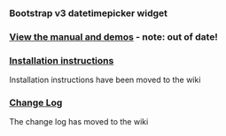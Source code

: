 ### Bootstrap v3 datetimepicker widget

### [View the manual and demos](http://spthorn.github.io/bootstrap-datetimepicker/) - note: out of date!

### [Installation instructions](https://github.com/spthorn/bootstrap-datetimepicker/wiki/Installation)
Installation instructions have been moved to the wiki

### [Change Log](https://github.com/spthorn/bootstrap-datetimepicker/wiki/Change-Log)
The change log has moved to the wiki
